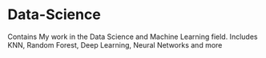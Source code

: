 # Data-Science
Contains My work in the Data Science and Machine Learning field. Includes KNN, Random Forest, Deep Learning, Neural Networks and more
